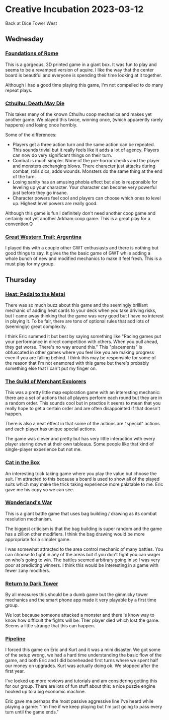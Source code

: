 
# Creative Incubation 2023-03-12


Back at Dice Tower West

## Wednesday

### [Foundations of Rome](https://boardgamegeek.com/boardgame/284189/foundations-rome)

This is a gorgeous, 3D printed game in a giant box. It was fun to play
and seems to be a revamped version of aquire. I like the way that the
center board is beautiful and everyone is spending their time looking
at it together.

Although I had a good time playing this game, I'm not compelled to do
many repeat plays.

### [Cthulhu: Death May Die](https://boardgamegeek.com/boardgame/253344/cthulhu-death-may-die)

This takes many of the known Cthulhu coop mechanics and makes yet
another game. We played this twice, winning once, (which apparently
rarely happens) and losing once horribly.

Some of the differences:
- Players get a three action turn and the same action can be
  repeated. This sounds trivial but it really feels like it adds a lot
  of agency. Players can now do very significant things on their turn.
- Combat is much simpler. None of the pre-horror checks and the player
  and monsters exchanging blows. There character just attacks during
  combat, rolls dics, adds wounds. Monsters do the same thing at the
  end of the turn.
- Losing sanity has an amusing phobia effect but also is responsible
  for leveling up your character. Your character can become very
  powerful just before they go insane.
- Character powers feel cool and players can choose which ones to
  level up. Highest level powers are really good.

Although this game is fun I definitely don't need another coop game
and certainly not yet another Arkham coop game. This is a great play
for a convention.Q

### [Great Western Trail: Argentina](https://boardgamegeek.com/boardgame/364011/great-western-trail-argentina)

I played this with a couple other GWT enthusiasts and there is nothing
but good things to say. It gives the the basic game of GWT while
adding a whole bunch of new and modified mechanics to make it feel
fresh. This is a must play for my group.

## Thursday

### [Heat: Pedal to the Metal](https://boardgamegeek.com/boardgame/366013/heat-pedal-metal)

There was so much buzz about this game and the seemingly brilliant
mechanic of adding heat cards to your deck when you take driving
risks, but I came away thinking that the game was very good but I have
no interest in playing it. To be fair, there are tons of optional
rules that add lots of (seemingly) great complexity.

I think Eric summed it but best by saying something like "Racing games
put your performance in direct competition with others. When you pull
ahead, they get worse. There's no way around this." This "placements"
is obfuscated in other games where you feel like you are making
progress even if you are falling behind. I think this may be
responsible for some of the reason that I'm not enamored with this
game but there's probably something else that I can't put my finger
on.

### [The Guild of Merchant Explorers](https://boardgamegeek.com/boardgame/350933/guild-merchant-explorers)

This was a pretty little map exploration game with an interesting
mechanic: there are a set of actions that all players perform each
round but they are in a random order. This sounds cool but in practice
it seems to mean that you really hope to get a certain order and are
often disappointed if that doesn't happen.

There is also a neat effect in that some of the actions are "special"
actions and each player has unique special actions.

The game was clever and pretty but has very little interaction with
every player staring down at their own tableaus. Some people like that
kind of single-player experience but not me.

### [Cat in the Box](https://boardgamegeek.com/boardgame/345972/cat-box-deluxe-edition)

An interesting trick taking game where you play the value but choose
the suit. I'm attracted to this because a board is used to show all of
the played suits which may make the trick taking experience more
palatable to me. Eric gave me his copy so we can see.

### [Wonderland's War](https://boardgamegeek.com/boardgame/227935/wonderlands-war)

This is a giant battle game that uses bag building / drawing as its
combat resolution mechanism.

The biggest criticism is that the bag building is super random and the
game has a zillion other modifiers. I think the bag drawing would be
more appropriate for a simpler game.

I was somewhat attracted to the area control mechanic of many
battles. You can choose to fight in any of the areas but if you don't
fight you can wager on who's going to win. The battles seemed
arbitrary going in so I was very poor at predicting winners. I think
this would be interesting in a game with fewer zany modifiers.

### [Return to Dark Tower](https://boardgamegeek.com/boardgame/256680/return-dark-tower)

By all measures this should be a dumb game but the gimmicky tower
mechanics and the smart phone app made it very playable by a first
time group.

We lost because someone attacked a monster and there is know way to
know how difficult the fights will be. Ther player died which lost the
game. Seems a little strange that this can happen.

### [Pipeline](https://boardgamegeek.com/boardgame/256730/pipeline)

I forced this game on Eric and Kurt and it was a mini disaster. We got
some of the setup wrong, we had a hard time understanding the basic
flow of the game, and both Eric and I did boneheaded first turns where
we spent half our money on upgrades. Kurt was actually doing ok. We
stopped after the first year.

I've looked up more reviews and tutorials and am considering getting
this for our group. There are lots of fun stuff about this: a nice
puzzle engine hooked up to a big economic machine.

Eric gave me perhaps the most passive aggressive line I've heard while
playing a game: "I'm fine if we keep playing but I'm just going to pass
every turn until the game ends."

